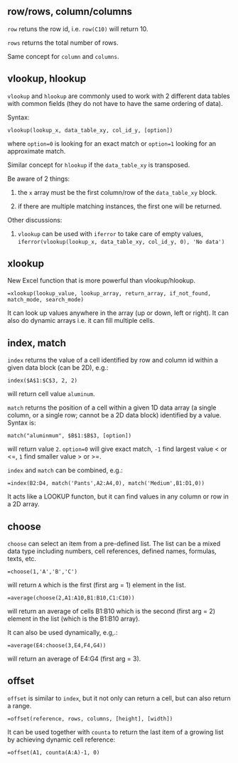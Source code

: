 

## row/rows, column/columns

`row` retuns the row id, i.e. `row(C10)` will return 10.

`rows` returns the total number of rows.

Same concept for `column` and `columns`.


## vlookup, hlookup

`vlookup` and `hlookup` are commonly used to work with 2 different data tables with common fields (they do not have to have the same ordering of data).

Syntax:
```
vlookup(lookup_x, data_table_xy, col_id_y, [option])
```
where `option=0` is looking for an exact match or `option=1` looking for an approximate match.

Similar concept for `hlookup` if the `data_table_xy` is transposed.

Be aware of 2 things:

1. the `x` array must be the first column/row of the `data_table_xy` block.

2. if there are multiple matching instances, the first one will be returned. 

Other discussions:

1. `vlookup` can be used with `iferror` to take care of empty values, `iferror(vlookup(lookup_x, data_table_xy, col_id_y, 0), 'No data')`


## xlookup
New Excel function that is more powerful than vlookup/hlookup.
```
=xlookup(lookup_value, lookup_array, return_array, if_not_found, match_mode, search_mode)
```

It can look up values anywhere in the array (up or down, left or right). It can also do dynamic arrays i.e. it can fill multiple cells.


## index, match

`index` returns the value of a cell identified by row and column id within a given data block (can be 2D), e.g.:
```
index($A$1:$C$3, 2, 2)
```
will return cell value `aluminum`.


`match` returns the position of a cell within a given 1D data array (a single column, or a single row; cannot be a 2D data block) identified by a value. Syntax is:
```
match("aluminmum", $B$1:$B$3, [option])
```
will return value `2`. `option=0` will give exact match, `-1` find largest value < or <=, `1` find smaller value > or >=.

`index` and `match` can be combined, e.g.:
```
=index(B2:D4, match('Pants',A2:A4,0), match('Medium',B1:D1,0))
```
It acts like a LOOKUP functon, but it can find values in any column or row in a 2D array.


## choose

`choose` can select an item from a pre-defined list. The list can be a mixed data type including numbers, cell references, defined names, formulas, texts, etc.

```
=choose(1,'A','B','C')
```
will return `A` which is the first (first arg = 1) element in the list.

```
=average(choose(2,A1:A10,B1:B10,C1:C10))
```
will return an average of cells B1:B10 which is the second (first arg = 2) element in the list (which is the B1:B10 array).

It can also be used dynamically, e.g,.:
```
=average(E4:choose(3,E4,F4,G4))
```
will return an average of E4:G4 (first arg = 3).


## offset

`offset` is similar to `index`, but it not only can return a cell, but can also return a range.

```
=offset(reference, rows, columns, [height], [width])
```

It can be used together with `counta` to return the last item of a growing list by achieving dynamic cell reference:
```
=offset(A1, counta(A:A)-1, 0)
```
